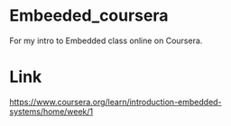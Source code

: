 # Embeeded_coursera
For my intro to Embedded class online on Coursera. 

# Link 
https://www.coursera.org/learn/introduction-embedded-systems/home/week/1